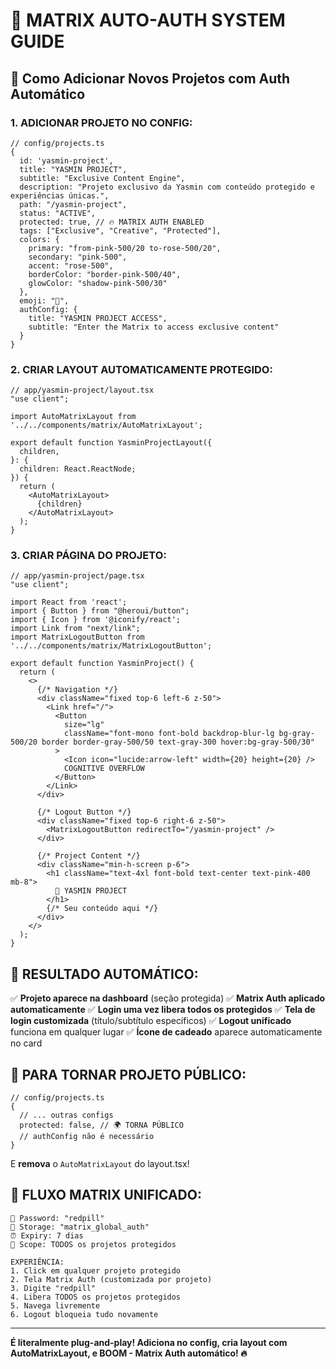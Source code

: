 # 🔐 MATRIX AUTO-AUTH SYSTEM GUIDE

## 🚀 Como Adicionar Novos Projetos com Auth Automático

### **1. ADICIONAR PROJETO NO CONFIG:**

```tsx
// config/projects.ts
{
  id: 'yasmin-project',
  title: "YASMIN PROJECT",
  subtitle: "Exclusive Content Engine",
  description: "Projeto exclusivo da Yasmin com conteúdo protegido e experiências únicas.",
  path: "/yasmin-project",
  status: "ACTIVE",
  protected: true, // 🔥 MATRIX AUTH ENABLED
  tags: ["Exclusive", "Creative", "Protected"],
  colors: {
    primary: "from-pink-500/20 to-rose-500/20",
    secondary: "pink-500",
    accent: "rose-500",
    borderColor: "border-pink-500/40",
    glowColor: "shadow-pink-500/30"
  },
  emoji: "👑",
  authConfig: {
    title: "YASMIN PROJECT ACCESS",
    subtitle: "Enter the Matrix to access exclusive content"
  }
}
```

### **2. CRIAR LAYOUT AUTOMATICAMENTE PROTEGIDO:**

```tsx
// app/yasmin-project/layout.tsx
"use client";

import AutoMatrixLayout from '../../components/matrix/AutoMatrixLayout';

export default function YasminProjectLayout({
  children,
}: {
  children: React.ReactNode;
}) {
  return (
    <AutoMatrixLayout>
      {children}
    </AutoMatrixLayout>
  );
}
```

### **3. CRIAR PÁGINA DO PROJETO:**

```tsx
// app/yasmin-project/page.tsx
"use client";

import React from 'react';
import { Button } from "@heroui/button";
import { Icon } from '@iconify/react';
import Link from "next/link";
import MatrixLogoutButton from '../../components/matrix/MatrixLogoutButton';

export default function YasminProject() {
  return (
    <>
      {/* Navigation */}
      <div className="fixed top-6 left-6 z-50">
        <Link href="/">
          <Button
            size="lg"
            className="font-mono font-bold backdrop-blur-lg bg-gray-500/20 border border-gray-500/50 text-gray-300 hover:bg-gray-500/30"
          >
            <Icon icon="lucide:arrow-left" width={20} height={20} />
            COGNITIVE OVERFLOW
          </Button>
        </Link>
      </div>

      {/* Logout Button */}
      <div className="fixed top-6 right-6 z-50">
        <MatrixLogoutButton redirectTo="/yasmin-project" />
      </div>

      {/* Project Content */}
      <div className="min-h-screen p-6">
        <h1 className="text-4xl font-bold text-center text-pink-400 mb-8">
          👑 YASMIN PROJECT
        </h1>
        {/* Seu conteúdo aqui */}
      </div>
    </>
  );
}
```

## 🎯 **RESULTADO AUTOMÁTICO:**

✅ **Projeto aparece na dashboard** (seção protegida)
✅ **Matrix Auth aplicado automaticamente**
✅ **Login uma vez libera todos os protegidos**
✅ **Tela de login customizada** (título/subtítulo específicos)
✅ **Logout unificado** funciona em qualquer lugar
✅ **Ícone de cadeado** aparece automaticamente no card

## 🔄 **PARA TORNAR PROJETO PÚBLICO:**

```tsx
// config/projects.ts
{
  // ... outras configs
  protected: false, // 🌍 TORNA PÚBLICO
  // authConfig não é necessário
}
```

E **remova** o `AutoMatrixLayout` do layout.tsx!

## 🎪 **FLUXO MATRIX UNIFICADO:**

```
🔑 Password: "redpill"
📱 Storage: "matrix_global_auth" 
⏰ Expiry: 7 dias
🚪 Scope: TODOS os projetos protegidos

EXPERIÊNCIA:
1. Click em qualquer projeto protegido
2. Tela Matrix Auth (customizada por projeto)
3. Digite "redpill"
4. Libera TODOS os projetos protegidos
5. Navega livremente
6. Logout bloqueia tudo novamente
```

---

**É literalmente plug-and-play! Adiciona no config, cria layout com AutoMatrixLayout, e BOOM - Matrix Auth automático! 🔥** 